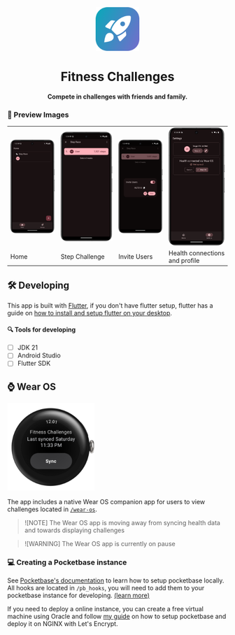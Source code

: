 <div align="center">

<img src="./images/icon_rounded.png" width="100"/>

# Fitness Challenges

#### Compete in challenges with friends and family.

</div>

### 📸 Preview Images

|                                                                  |                                                                  |                                                                  |                                                                  |
| ---------------------------------------------------------------- | ---------------------------------------------------------------- | ---------------------------------------------------------------- | ---------------------------------------------------------------- |
| <img src="./images/Screenshot_20240902_003413.png" width="200"/> | <img src="./images/Screenshot_20240902_003428.png" width="200"/> | <img src="./images/Screenshot_20240902_003443.png" width="200"/> | <img src="./images/Screenshot_20240902_003507.png" width="200"/> |
| Home                                                             | Step Challenge                                                   | Invite Users                                                     | Health connections and profile                                   |

## 🛠️ Developing

This app is built with [Flutter](https://flutter.dev/), if you don't have flutter setup, flutter has a guide on [how to install and setup flutter on your desktop](https://docs.flutter.dev/get-started/install).

#### 🔍 Tools for developing

- [ ] JDK 21
- [ ] Android Studio
- [ ] Flutter SDK

## ⌚ Wear OS

<img src="./images/Wear_Screenshot (with shell).png" width="200" alt="Wear OS Preview"/>

The app includes a native Wear OS companion app for users to view challenges located in [`/wear-os`](./wear-os).

> ![NOTE]
> The Wear OS app is moving away from syncing health data and towards displaying challenges

> ![WARNING]
> The Wear OS app is currently on pause

### 💻 Creating a Pocketbase instance

See [Pocketbase's documentation](https://pocketbase.io/docs/) to learn how to setup pocketbase locally. All hooks are located in `/pb_hooks`, you will need to add them to your pocketbase instance for developing. [(learn more)](https://pocketbase.io/docs/js-overview/)

If you need to deploy a online instance, you can create a free virtual machine using Oracle and follow [my guide](https://gist.github.com/Turtlepaw/107bf7470c94bed187db5aee6a432f3d) on how to setup pocketbase and deploy it on NGINX with Let's Encrypt.
